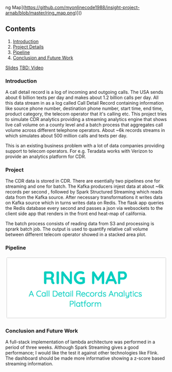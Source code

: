ng Map](https://github.com/myonlinecode1988/insight-project-arnab/blob/master/ring_map.png)]()


## Contents

1. [Introduction](README.md#introduction)
2. [Project Details](README.md#project-details)
3. [Pipeline](README.md#pipeline)
4. [Conclusion and Future Work](README.md#conclusion-and-future-work)

[Slides](http://bit.ly/2rBhiaD)
[TBD: Video]()


### Introduction
A call detail record is a log of incoming and outgoing calls. 
The USA sends about 6 billion texts per day and makes about 1.2 billion calls per day. All this data stream in as a log called Call Detail Record containing information like source phone number, destination phone number, start time, end time, product category, the telecom operator that it's calling etc. This project tries to simulate CDR analytics providing a streaming analytics engine that shows live call volume on a county level and a batch process that aggregates call volume across different telephone operators. About ~6k records streams in which simulates about 500 million calls and texts per day.

This is an existing business problem with a lot of data companies providing support to telecom operators. For e.g. Teradata works with Verizon to provide an analytics platform
for CDR.

### Project 
The CDR data is stored in CDR. There are esentially two pipelines one for streaming and one for batch. The Kafka producers injest data at about ~6k records per second , followed by Spark Structured Streaming which reads data from the Kafka source. After necessary transformations it writes data on Kafka source which in turns writes data on Redis.
The flask app queries the Redis database every second and passes a json via websockets to the client side app that renders in the front end heat-map of california.

The batch process consists of reading data from S3 and processing is sprark batch job.
The output is used to quantify relative call volume between different telecom operator
showed in a stacked area plot.


### Pipeline
[![Ring Map](https://github.com/myonlinecode1988/insight-project-arnab/blob/master/ring_map.png)]()

### Conclusion and Future Work
A full-stack implementation of lambda architecture was performed in a period of three weeks. Although Spark Streaming gives a good performance; I would like the test it against other technologies like Flink. The dashboard should be made more informative showing a z-score based streaming information.


